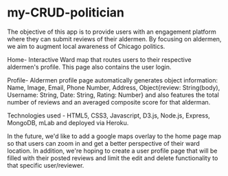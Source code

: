 # my-CRUD-politician
The objective of this app is to provide users with an engagement platform where they can submit reviews of their aldermen. By focusing on aldermen, we aim to augment local awareness of Chicago politics. 

Home- Interactive Ward map that routes users to their respective aldermen's profile. This page also contains the user login.

Profile- Aldermen profile page automatically generates object information: Name, Image, Email, Phone Number, Address, Object{review: String(body), Username: String, Date: String, Rating: Number} and also features the total number of reviews and an averaged composite score for that alderman.

Technologies used - HTML5, CSS3, Javascript, D3.js, Node.js, Express, MongoDB, mLab and deployed via Heroku.

In the future, we'd like to add a google maps overlay to the home page map so that users can zoom in and get a better perspective of their ward location. In addition, we're hoping to create a user profile page that will be filled with their posted reviews and limit the edit and delete functionality to that specific user/reviewer. 




